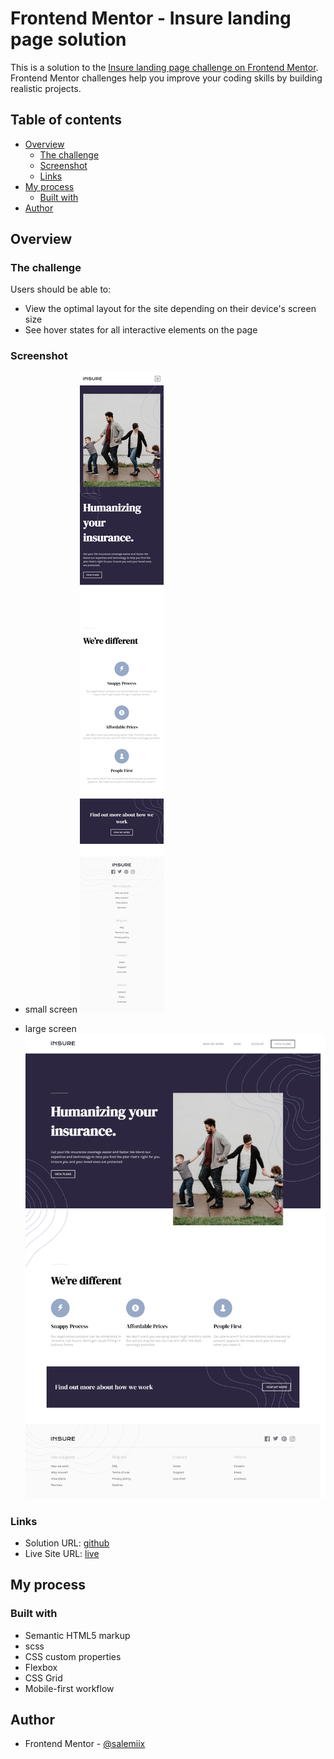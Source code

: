 # Frontend Mentor - Insure landing page solution

This is a solution to the [Insure landing page challenge on Frontend Mentor](https://www.frontendmentor.io/challenges/insure-landing-page-uTU68JV8). Frontend Mentor challenges help you improve your coding skills by building realistic projects. 

## Table of contents

- [Overview](#overview)
  - [The challenge](#the-challenge)
  - [Screenshot](#screenshot)
  - [Links](#links)
- [My process](#my-process)
  - [Built with](#built-with)
- [Author](#author)


## Overview

### The challenge

Users should be able to:

- View the optimal layout for the site depending on their device's screen size
- See hover states for all interactive elements on the page

### Screenshot
- small screen
![](./screenshots/Insure%20landing%20page%20small-screen.png)

- large screen
![](./screenshots/Insure%20landing%20page.png)


### Links

- Solution URL: [github](https://github.com/salemiix/Insure-landing-page)
- Live Site URL: [live](https://salemiix.github.io/Insure-landing-page/)

## My process

### Built with

- Semantic HTML5 markup
- scss
- CSS custom properties
- Flexbox
- CSS Grid
- Mobile-first workflow


## Author

- Frontend Mentor - [@salemiix](https://www.frontendmentor.io/profile/salemiix)
